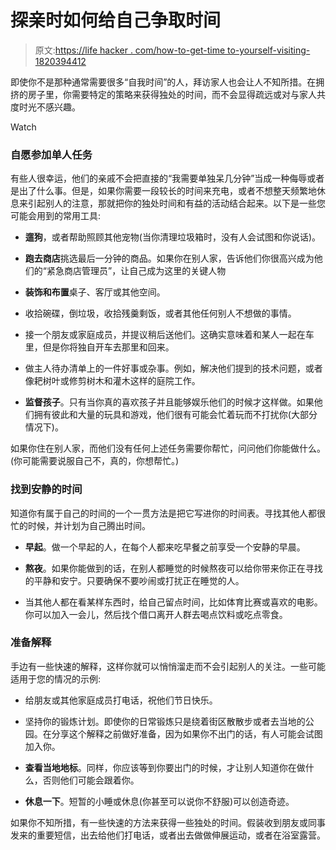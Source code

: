 # 探亲时如何给自己争取时间

> 原文:[https://life hacker . com/how-to-get-time to-yourself-visiting-1820394412](https://lifehacker.com/how-to-get-time-to-yourself-when-visiting-relatives-1820394412)

即使你不是那种通常需要很多“自我时间”的人，拜访家人也会让人不知所措。在拥挤的房子里，你需要特定的策略来获得独处的时间，而不会显得疏远或对与家人共度时光不感兴趣。

Watch

### 自愿参加单人任务

有些人很幸运，他们的亲戚不会把直接的“我需要单独呆几分钟”当成一种侮辱或者是出了什么事。但是，如果你需要一段较长的时间来充电，或者不想整天频繁地休息来引起别人的注意，那就把你的独处时间和有益的活动结合起来。以下是一些您可能会用到的常用工具:

*   **遛狗**，或者帮助照顾其他宠物(当你清理垃圾箱时，没有人会试图和你说话)。

*   **跑去商店**挑选最后一分钟的商品。如果你在别人家，告诉他们你很高兴成为他们的“紧急商店管理员”，让自己成为这里的关键人物

*   **装饰和布置**桌子、客厅或其他空间。

*   收拾碗碟，倒垃圾，收拾残羹剩饭，或者其他任何别人不想做的事情。

*   接一个朋友或家庭成员，并提议稍后送他们。这确实意味着和某人一起在车里，但是你将独自开车去那里和回来。

*   做主人待办清单上的一件好事或杂事。例如，解决他们提到的技术问题，或者像耙树叶或修剪树木和灌木这样的庭院工作。

*   **监督孩子**。只有当你真的喜欢孩子并且能够娱乐他们的时候才这样做。如果他们拥有彼此和大量的玩具和游戏，他们很有可能会忙着玩而不打扰你(大部分情况下)。

如果你住在别人家，而他们没有任何上述任务需要你帮忙，问问他们你能做什么。(你可能需要说服自己不，真的，你想帮忙。)

### 找到安静的时间

知道你有属于自己的时间的一个一贯方法是把它写进你的时间表。寻找其他人都很忙的时候，并计划为自己腾出时间。

*   **早起**。做一个早起的人，在每个人都来吃早餐之前享受一个安静的早晨。

*   **熬夜**。如果你能做到的话，在别人都睡觉的时候熬夜可以给你带来你正在寻找的平静和安宁。只要确保不要吵闹或打扰正在睡觉的人。

*   当其他人都在看某样东西时，给自己留点时间，比如体育比赛或喜欢的电影。你可以加入一会儿，然后找个借口离开人群去喝点饮料或吃点零食。

### 准备解释

手边有一些快速的解释，这样你就可以悄悄溜走而不会引起别人的关注。一些可能适用于您的情况的示例:

*   给朋友或其他家庭成员打电话，祝他们节日快乐。

*   坚持你的锻炼计划。即使你的日常锻炼只是绕着街区散散步或者去当地的公园。在分享这个解释之前做好准备，因为如果你不出门的话，有人可能会试图加入你。

*   **查看当地地标**。同样，你应该等到你要出门的时候，才让别人知道你在做什么，否则他们可能会跟着你。

*   **休息一下**。短暂的小睡或休息(你甚至可以说你不舒服)可以创造奇迹。

如果你不知所措，有一些快速的方法来获得一些独处的时间。假装收到朋友或同事发来的重要短信，出去给他们打电话，或者出去做做伸展运动，或者在浴室露营。